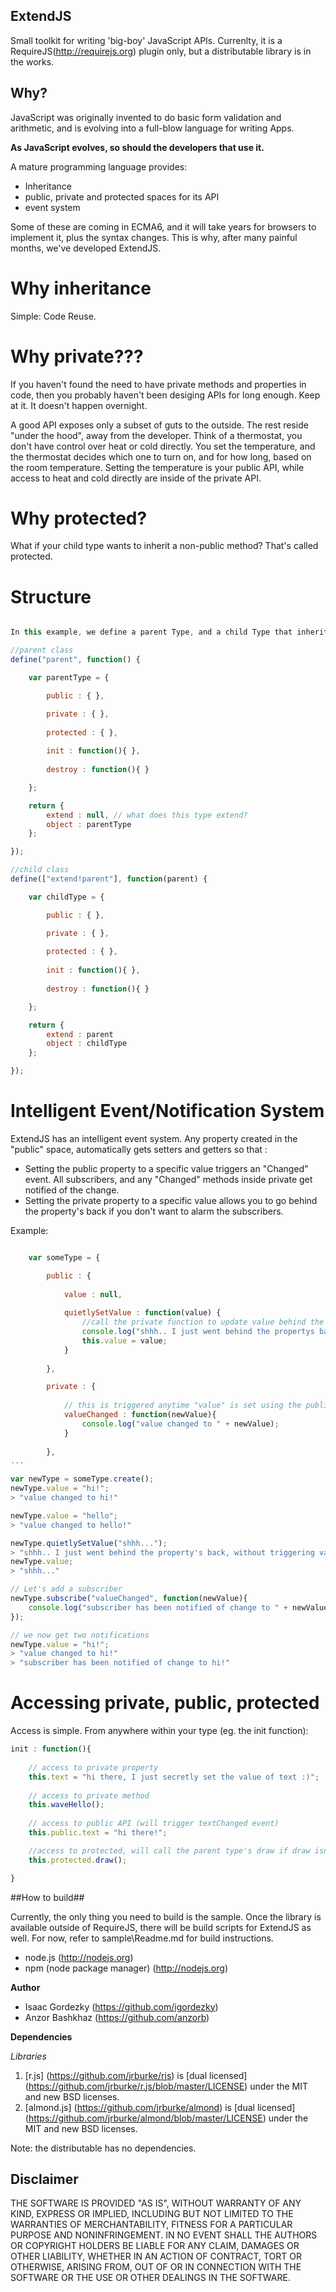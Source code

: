 ## ExtendJS

Small toolkit for writing 'big-boy' JavaScript APIs. Currenlty, it is a RequireJS(http://requirejs.org) plugin only, but a distributable library is in the works.

## Why? ##

JavaScript was originally invented to do basic form validation and arithmetic, and is evolving into a full-blow language for writing Apps.

**As JavaScript evolves, so should the developers that use it.**

A mature programming language provides:

- Inheritance
- public, private and protected spaces for its API
- event system

Some of these are coming in ECMA6, and it will take years for browsers to implement it, plus the syntax changes.
This is why, after many painful months, we've developed ExtendJS.

# Why inheritance

Simple: Code Reuse.

# Why private???

If you haven't found the need to have private methods and properties in code, then you probably haven't been desiging APIs for long enough. Keep at it. It doesn't happen overnight.

A good API exposes only a subset of guts to the outside. The rest reside "under the hood", away from the developer. 
Think of a thermostat, you don't have control over heat or cold directly. You set the temperature, and the thermostat decides which one to turn on, and for how long, based on the room temperature. Setting the temperature is your public API, while access to heat and cold directly are inside of the private API.

# Why protected?

What if your child type wants to inherit a non-public method? That's called protected.


# Structure

``` javascript

In this example, we define a parent Type, and a child Type that inherits from the parent. the child will inherit the public and protected spaces.

//parent class
define("parent", function() {

	var parentType = {

		public : { },

		private : { },
		
		protected : { },
		
		init : function(){ },
		
		destroy : function(){ }

	};

	return {
		extend : null, // what does this type extend?
		object : parentType
	};

});

//child class
define(["extend!parent"], function(parent) {

	var childType = {

		public : { },

		private : { },
		
		protected : { },
		
		init : function(){ },
		
		destroy : function(){ }

	};

	return {
		extend : parent
		object : childType
	};

});

```

# Intelligent Event/Notification System

ExtendJS has an intelligent event system. Any property created in the "public" space, automatically gets setters and getters so that :

- Setting the public property to a specific value triggers an "<propertyName>Changed" event. All subscribers, and any "<propertyName>Changed" methods inside private get notified of the change.
- Setting the private property to a specific value allows you to go behind the property's back if you don't want to alarm the subscribers.

Example:


``` javascript

	var someType = {

		public : {
			
			value : null,
			
			quietlySetValue : function(value) {				
				//call the private function to update value behind the event's back
				console.log("shhh.. I just went behind the propertys back, without triggering valueChanged!!");
				this.value = value;
			}
			
		},

		private : {
			
			// this is triggered anytime "value" is set using the public API
			valueChanged : function(newValue){
				console.log("value changed to " + newValue);
			}
			
		},
...
```

``` javascript
var newType = someType.create();
newType.value = "hi!";
> "value changed to hi!"

newType.value = "hello";
> "value changed to hello!"

newType.quietlySetValue("shhh...");
> "shhh.. I just went behind the property's back, without triggering valueChanged!!"
newType.value;
> "shhh..."

// Let's add a subscriber
newType.subscribe("valueChanged", function(newValue){
	console.log("subscriber has been notified of change to " + newValue);
});

// we now get two notifications
newType.value = "hi!";
> "value changed to hi!"
> "subscriber has been notified of change to hi!"


```

# Accessing private, public, protected

Access is simple. From anywhere within your type (eg. the init function):

``` javascript
init : function(){
	
	// access to private property
	this.text = "hi there, I just secretly set the value of text :)";
	
	// access to private method
	this.waveHello();
	
	// access to public API (will trigger textChanged event)
	this.public.text = "hi there!"; 	

	//access to protected, will call the parent type's draw if draw isn't reimplemented by this type
	this.protected.draw(); 

}
```

##How to build##

Currently, the only thing you need to build is the sample. Once the library is available outside of RequireJS, there will be build scripts for ExtendJS as well. For now, refer to sample\Readme.md for build instructions.

* node.js (http://nodejs.org)
* npm (node package manager) (http://nodejs.org)

**Author** 

* Isaac Gordezky (https://github.com/igordezky)
* Anzor Bashkhaz (https://github.com/anzorb)

**Dependencies**

*Libraries*

1. [r.js] (https://github.com/jrburke/rjs) is [dual licensed] (https://github.com/jrburke/r.js/blob/master/LICENSE) under the MIT and new BSD licenses.
2. [almond.js] (https://github.com/jrburke/almond) is [dual licensed] (https://github.com/jrburke/almond/blob/master/LICENSE) under the MIT and new BSD licenses.

Note: the distributable has no dependencies.

## Disclaimer

THE SOFTWARE IS PROVIDED "AS IS", WITHOUT WARRANTY OF ANY KIND, EXPRESS OR IMPLIED, INCLUDING BUT NOT LIMITED TO THE WARRANTIES OF MERCHANTABILITY, FITNESS FOR A PARTICULAR PURPOSE AND NONINFRINGEMENT. IN NO EVENT SHALL THE AUTHORS OR COPYRIGHT HOLDERS BE LIABLE FOR ANY CLAIM, DAMAGES OR OTHER LIABILITY, WHETHER IN AN ACTION OF CONTRACT, TORT OR OTHERWISE, ARISING FROM, OUT OF OR IN CONNECTION WITH THE SOFTWARE OR THE USE OR OTHER DEALINGS IN THE SOFTWARE.